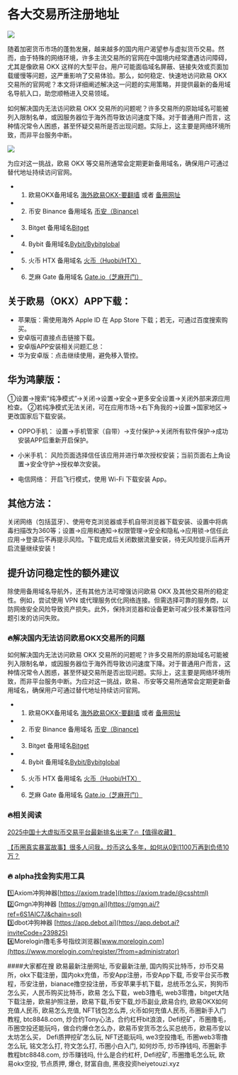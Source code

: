 # 各大交易所注册地址

[![](https://307e939.webp.li/20250622115518241.png)](https://btc8848.com/top-10-exchanges)

随着加密货币市场的蓬勃发展，越来越多的国内用户渴望参与虚拟货币交易。然而，由于特殊的网络环境，许多主流交易所的官网在中国境内经常遭遇访问障碍，尤其是像欧易 OKX 这样的大型平台。用户可能面临域名屏蔽、链接失效或页面加载缓慢等问题，这严重影响了交易体验。那么，如何稳定、快速地访问欧易 OKX 交易所的官网呢？本文将详细阐述解决这一问题的实用策略，并提供最新的备用域名导航入口，助您顺畅进入交易领域。

如何解决国内无法访问欧易 OKX 交易所的问题呢？许多交易所的原始域名可能被列入限制名单，或因服务器位于海外而导致访问速度下降。对于普通用户而言，这种情况常令人困惑，甚至怀疑交易所是否出现问题。实际上，这主要是网络环境所致，而非平台服务中断。

[![](https://307e939.webp.li/Goc_csmWgAEyPYj.jpeg)](https://btc8848.com/top-10-exchanges)

为应对这一挑战，欧易 OKX 等交易所通常会定期更新备用域名，确保用户可通过替代地址持续访问官网。

- 1. 欧易OKX备用域名 [海外欧易OKX-要翻墙](https://www.okx.com/join/76527935) 或者 [备用网址](https://www.chouyi.kim/zh-hans/join/76527935) 
- 2. 币安 Binance 备用域名 [币安（Binance)](https://accounts.binance.com/zh-CN/register?ref=36457687)
- 3. Bitget 备用域名[Bitget](https://www.bitget.com/zh-CN/referral/register?from=referral&clacCode=VRNEYUTR)
- 4. Bybit 备用域名[Bybit/Bybitglobal](https://www.bybitglobal.com/zh-MY/invite/?ref=VMKORMM)
- 5. 火币 HTX 备用域名 [火币（Huobi/HTX）](https://www.htx.com/invite/zh-cn/1f?invite_code=whf45223)
- 6. 芝麻 Gate 备用域名 [Gate.io（芝麻开门）](https://www.gate.io/zh/signup?ref_type=103&ref=A1ERAQ)

## 关于欧易（OKX）APP下载：
- 苹果版：需使用海外 Apple ID 在 App Store 下载；若无，可通过百度搜索购买。
- 安卓版可直接点击链接下载。
- 安卓版APP安装相关问题汇总：
- 华为安卓版：点击继续使用，避免移入管控。
## 华为鸿蒙版：

①设置→搜索“纯净模式”→关闭→设置→安全→更多安全设置→关闭外部来源应用检查。
②若纯净模式无法关闭，可在应用市场→右下角我的→设置→国家地区→更改国家后下载安装。

- OPPO手机：
设置→手机管家（自带）→支付保护→关闭所有软件保护→成功安装APP后重新开启保护。
- 小米手机：
风险页面选择信任该应用并进行单次授权安装；当前页面右上角设置→安全守护→授权单次安装。

- 电信网络：
开启飞行模式，使用 Wi-Fi 下载安装 App。

## 其他方法：
关闭网络（包括蓝牙）、使用夸克浏览器或手机自带浏览器下载安装、设置中将病毒扫描改为360等；设置→应用和通知→权限管理→安全和隐私→应用锁→信任此应用→登录后不再提示风险。下载完成后关闭数据流量安装，待无风险提示后再开启流量继续安装！

## 提升访问稳定性的额外建议
除使用备用域名导航外，还有其他方法可增强访问欧易 OKX 及其他交易所的稳定性。例如，尝试使用 VPN 或代理服务优化网络连接。但需选择可靠的服务商，以防网络安全风险导致资产损失。此外，保持浏览器和设备更新可减少技术兼容性问题引发的访问失败。

### 🔥解决国内无法访问欧易OKX交易所的问题
如何解决国内无法访问欧易 OKX 交易所的问题呢？许多交易所的原始域名可能被列入限制名单，或因服务器位于海外而导致访问速度下降。对于普通用户而言，这种情况常令人困惑，甚至怀疑交易所是否出现问题。实际上，这主要是网络环境所致，而非平台服务中断。为应对这一挑战，欧易、币安等交易所通常会定期更新备用域名，确保用户可通过替代地址持续访问官网。

- 1. 欧易OKX备用域名 [海外欧易OKX-要翻墙](https://www.okx.com/join/76527935) 或者 [备用网址](https://www.chouyi.kim/zh-hans/join/76527935) 
- 2. 币安 Binance 备用域名 [币安（Binance)](https://accounts.binance.com/zh-CN/register?ref=36457687)
- 3. Bitget 备用域名[Bitget](https://www.bitget.com/zh-CN/referral/register?from=referral&clacCode=VRNEYUTR)
- 4. Bybit 备用域名[Bybit/Bybitglobal](https://www.bybitglobal.com/zh-MY/invite/?ref=VMKORMM)
- 5. 火币 HTX 备用域名 [火币（Huobi/HTX）](https://www.htx.com/invite/zh-cn/1f?invite_code=whf45223)
- 6. 芝麻 Gate 备用域名 [Gate.io（芝麻开门）](https://www.gate.io/zh/signup?ref_type=103&ref=A1ERAQ)

### 🔥相关阅读
[2025中国十大虚拟币交易平台最新排名出来了🔥【值得收藏】](https://btc8848.com/top-10-exchanges/)

[【币圈真实暴富故事】很多人问我，炒币这么多年，如何从0到1100万再到负债10万？](https://heiyetouzi.xyz/biquanstory001/)

### 🔥 alpha找金狗实用工具
1️⃣Axiom冲狗神器[https://axiom.trade](https://axiom.trade/@csshtml)  
2️⃣Gmgn冲狗神器 [https://gmgn.ai](https://gmgn.ai/?ref=6S1AIC7J&chain=sol)  
3️⃣dbot冲狗神器 [https://app.debot.ai](https://app.debot.ai?inviteCode=239825)  
4️⃣Morelogin撸毛多号指纹浏览器[www.morelogin.com](https://www.morelogin.com/register/?from=administrator)  

####大家都在搜
欧易最新注册网址, 币安最新注册, 国内购买比特币，炒币交易所，okx下载注册，国内okx充值，币安App注册，币安App下载, 币安平台买币教程，币安注册，bianace撸空投注册，币安苹果手机下载，总统币怎么买，狗狗币怎么买，人民币购买比特币，欧易 怎么下载，web3撸毛, web3零撸，bitget大陆下载注册，欧易护照注册，欧易下载,币安下载,炒币副业,欧易合约, 欧易OKX如何充值人民币, 欧易怎么充值, NFT钱包怎么弄, 火币如何充值人民币, 币圈新手入门教程, btc8848.com, 炒合约Tony心法，合约杠杆bit浪浪，Defi挖矿，币圈撸毛，币圈空投还能玩吗，做合约爆仓怎么办，欧易币安货币怎么买总统币，欧易币安以太坊怎么买， Defi质押挖矿怎么玩, NFT还能玩吗, we3空投撸毛, 币圈web3零撸怎么玩, 铭文怎么打, 符文怎么打, 币圈小白入门, 如何炒币, 炒币挣钱吗, 币圈新手教程btc8848.com, 炒币赚钱吗, 什么是合约杠杆, Defi挖矿, 币圈撸毛怎么玩, 欧易okx空投, 节点质押, 爆仓, 财富自由, 黑夜投资heiyetouzi.xyz